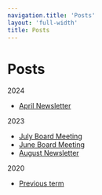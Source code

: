 ```yaml
---
navigation.title: 'Posts'
layout: 'full-width'
title: Posts
---
```


# Posts

2024

* [April Newsletter](/posts/2024_04)

2023

* [July Board Meeting](/posts/2023_07)
* [June Board Meeting](/posts/2023_06)
* [August Newsletter](/posts/2023_08)

2020

* [Previous term](/posts/2020)
